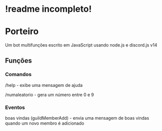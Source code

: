 # !readme incompleto!
# Porteiro
Um bot multifunções escrito em JavaScript usando node.js e discord.js v14
## Funções
### Comandos
/help - exibe uma mensagem de ajuda

/numaleatorio - gera um número entre 0 e 9
### Eventos
boas vindas (guildMemberAdd) - envia uma mensagem de boas vindas quando um novo membro é adicionado
